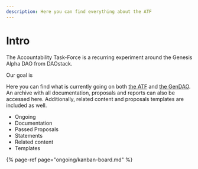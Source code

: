 ```yaml
---
description: Here you can find everything about the ATF
---
```


# Intro

The Accountability Task-Force is a recurring experiment around the Genesis Alpha DAO from DAOstack.

Our goal is 

Here you can find what is currently going on both [the ATF](ongoing/kanban-board.md) and [the GenDAO](ongoing/proposals-tracking.md). An archive with all documentation, proposals and reports can also be accessed here. Additionally, related content and proposals templates are included as well.

* Ongoing
* Documentation
* Passed Proposals
* Statements
* Related content
* Templates

{% page-ref page="ongoing/kanban-board.md" %}

